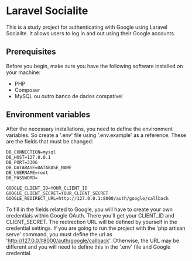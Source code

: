 # Laravel Socialite

This is a study project for authenticating with Google using Laravel Socialite. It allows users to log in and out using their Google accounts.

## Prerequisites

Before you begin, make sure you have the following software installed on your machine:


- PHP 
- Composer
- MySQL ou outro banco de dados compatível


## Environment variables

After the necessary installations, you need to define the environment variables. So create a '.env' file using '.env.example' as a reference. These are the fields that must be changed:


```
DB_CONNECTION=mysql
DB_HOST=127.0.0.1
DB_PORT=3306
DB_DATABASE=DATABASE_NAME
DB_USERNAME=root
DB_PASSWORD=

GOOGLE_CLIENT_ID=YOUR_CLIENT_ID
GOOGLE_CLIENT_SECRET=YOUR_CLIENT_SECRET
GOOGLE_REDIRECT_URL=http://127.0.0.1:8000/auth/google/callback
```


To fill in the fields related to Google, you will have to create your own credentials within Google OAuth. There you'll get your CLIENT_ID and CLIENT_SECRET. The redirection URL will be defined by yourself in the credential settings.
If you are going to run the project with the 'php artisan serve' command, you must define the url as 'http://127.0.0.1:8000/auth/google/callback'. Otherwise, the URL may be different and you will need to define this in the '.env' file and Google credential.
